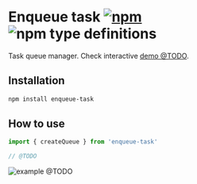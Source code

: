# Enqueue task [![npm](https://img.shields.io/npm/v/enqueue-task.svg)](https://www.npmjs.com/package/enqueue-task) ![npm type definitions](https://img.shields.io/npm/types/enqueue-task.svg)

Task queue manager. Check interactive [demo @TODO](https://codesandbox.io/p/sandbox/enqueue-task-8skmqm?file=%2Fsrc%2FApp.js).

## Installation

```bash
npm install enqueue-task
```

## How to use

```jsx
import { createQueue } from 'enqueue-task'

// @TODO
```

![example](https://raw.githubusercontent.com/FilipChalupa/enqueue-task/HEAD/screencast.gif) @TODO
